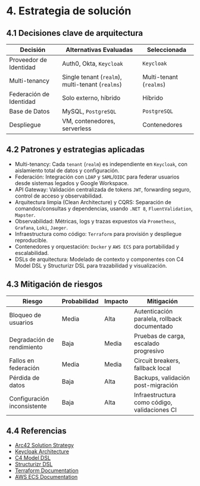 # 4. Estrategia de solución

## 4.1 Decisiones clave de arquitectura

| Decisión                | Alternativas Evaluadas         | Seleccionada             |
|-------------------------|-------------------------------|--------------------------|
| Proveedor de Identidad  | Auth0, Okta, `Keycloak`       | `Keycloak`               |
| Multi-tenancy           | Single tenant (`realm`), multi-tenant (`realms`) | Multi-tenant (`realms`) |
| Federación de Identidad | Solo externo, híbrido         | Híbrido                  |
| Base de Datos           | MySQL, `PostgreSQL`           | `PostgreSQL`             |
| Despliegue              | VM, contenedores, serverless  | Contenedores             |

## 4.2 Patrones y estrategias aplicadas

- Multi-tenancy: Cada `tenant` (`realm`) es independiente en `Keycloak`, con aislamiento total de datos y configuración.
- Federación: Integración con `LDAP` y `SAML`/`OIDC` para federar usuarios desde sistemas legados y Google Workspace.
- API Gateway: Validación centralizada de tokens `JWT`, forwarding seguro, control de acceso y observabilidad.
- Arquitectura limpia (Clean Architecture) y CQRS: Separación de comandos/consultas y dependencias, usando `.NET 8`, `FluentValidation`, `Mapster`.
- Observabilidad: Métricas, logs y trazas expuestos vía `Prometheus`, `Grafana`, `Loki`, `Jaeger`.
- Infraestructura como código: `Terraform` para provisión y despliegue reproducible.
- Contenedores y orquestación: `Docker` y `AWS ECS` para portabilidad y escalabilidad.
- DSLs de arquitectura: Modelado de contexto y componentes con C4 Model DSL y Structurizr DSL para trazabilidad y visualización.

## 4.3 Mitigación de riesgos

| Riesgo                   | Probabilidad | Impacto | Mitigación                                    |
|--------------------------|--------------|---------|-----------------------------------------------|
| Bloqueo de usuarios      | Media        | Alta    | Autenticación paralela, rollback documentado  |
| Degradación de rendimiento| Baja        | Media   | Pruebas de carga, escalado progresivo         |
| Fallos en federación     | Media        | Media   | Circuit breakers, fallback local              |
| Pérdida de datos         | Baja         | Alta    | Backups, validación post-migración            |
| Configuración inconsistente| Baja       | Alta    | Infraestructura como código, validaciones CI  |

## 4.4 Referencias

- [Arc42 Solution Strategy](https://docs.arc42.org/section-4/)
- [Keycloak Architecture](https://www.keycloak.org/architecture/)
- [C4 Model DSL](https://c4model.com/)
- [Structurizr DSL](https://structurizr.com/dsl)
- [Terraform Documentation](https://www.terraform.io/docs)
- [AWS ECS Documentation](https://docs.aws.amazon.com/ecs/)
